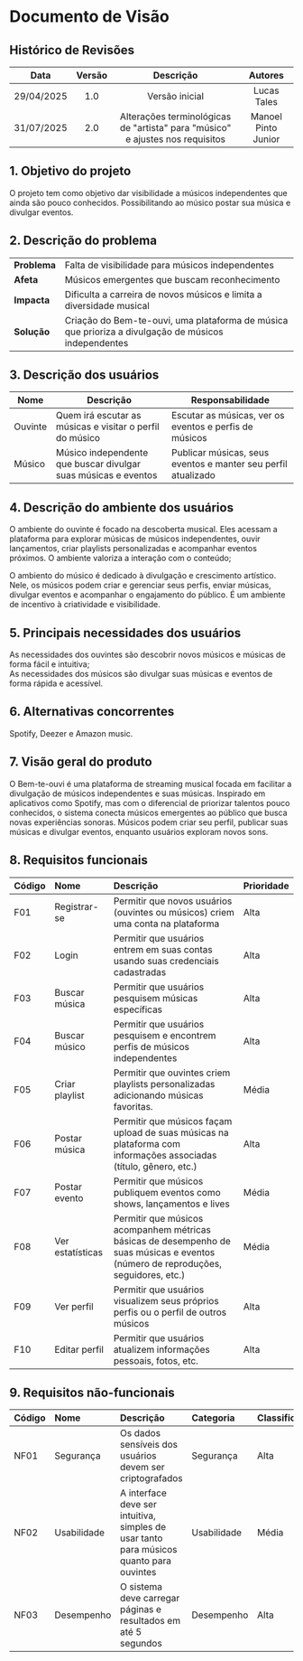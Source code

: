 # Documento de Visão 

## Histórico de Revisões

| Data                |  Versão             |          Descrição                                                            |  Autores            |
| :-----------------: | :-----------------: | :---------------------------------------------------------------------------: | :-----------------: |
| 29/04/2025          | 1.0                 | Versão inicial                                                                | Lucas Tales         |
| 31/07/2025          | 2.0                 | Alterações terminológicas de "artista" para "músico" e ajustes nos requisitos | Manoel Pinto Junior |



## 1. Objetivo do projeto

O projeto tem como objetivo dar visibilidade a músicos independentes que ainda são pouco conhecidos. Possibilitando ao músico postar sua música e divulgar eventos.

## 2. Descrição do problema

|     |     |
| --- | --- |
| **Problema**            | Falta de visibilidade para músicos independentes |
| **Afeta**               | Músicos emergentes que buscam reconhecimento |  
| **Impacta**             | Dificulta a carreira de novos músicos e limita a diversidade musical |
| **Solução**             | Criação do Bem-te-ouvi, uma plataforma de música que prioriza a divulgação de músicos independentes | 

## 3. Descrição dos usuários 

| Nome                |  Descrição          |   Responsabilidade  |
| ----------------- | ----------------- | ----------------- |
| Ouvinte   | Quem irá escutar as músicas e visitar o perfil do músico    | Escutar as músicas, ver os eventos e perfis de músicos        |
| Músico | Músico independente que buscar divulgar suas músicas e eventos | Publicar músicas, seus eventos e manter seu perfil atualizado |

## 4. Descrição do ambiente dos usuários

O ambiente do ouvinte é focado na descoberta musical. Eles acessam a plataforma para explorar músicas de músicos independentes, ouvir lançamentos, criar playlists personalizadas e acompanhar eventos próximos. O ambiente valoriza a interação com o conteúdo;

O ambiento do músico é dedicado à divulgação e crescimento artístico. Nele, os músicos podem criar e gerenciar seus perfis, enviar músicas, divulgar eventos e acompanhar o engajamento do público. É um ambiente de incentivo à criatividade e visibilidade. 

## 5. Principais necessidades dos usuários

As necessidades dos ouvintes são descobrir novos músicos e músicas de forma fácil e intuitiva;<br>
As necessidades dos músicos são divulgar suas músicas e eventos de forma rápida e acessível. 

## 6. Alternativas concorrentes

Spotify, Deezer e Amazon music.

## 7. Visão geral do produto

O Bem-te-ouvi é uma plataforma de streaming musical focada em facilitar a divulgação de músicos independentes e suas músicas. Inspirado em aplicativos como Spotify, mas com o diferencial de priorizar talentos pouco conhecidos, o sistema conecta músicos emergentes ao público que busca novas experiências sonoras.
Músicos podem criar seu perfil, publicar suas músicas e divulgar eventos, enquanto usuários exploram novos sons.

## 8. Requisitos funcionais

| Código              |  Nome               |          Descrição  |  Prioridade         |
| :----------------- | :----------------- | :----------------- | :----------------- |
| F01 | Registrar-se | Permitir que novos usuários (ouvintes ou músicos) criem uma conta na plataforma | Alta |
| F02 | Login | Permitir que usuários entrem em suas contas usando suas credenciais cadastradas | Alta |
| F03 | Buscar música | Permitir que usuários pesquisem músicas específicas | Alta |
| F04 | Buscar músico | Permitir que usuários pesquisem e encontrem perfis de músicos independentes | Alta |
| F05 | Criar playlist | Permitir que ouvintes criem playlists personalizadas adicionando músicas favoritas. | Média |
| F06 | Postar música | Permitir que músicos façam upload de suas músicas na plataforma com informações associadas (título, gênero, etc.) | Alta |
| F07 | Postar evento | Permitir que músicos publiquem eventos como shows, lançamentos e lives | Média |
| F08 | Ver estatísticas | Permitir que músicos acompanhem métricas básicas de desempenho de suas músicas e eventos (número de reproduções, seguidores, etc.) | Média |
| F09 | Ver perfil | Permitir que usuários visualizem seus próprios perfis ou o perfil de outros músicos | Alta |
| F10 | Editar perfil | Permitir que usuários atualizem informações pessoais, fotos, etc. | Alta |

## 9. Requisitos não-funcionais

| Código              |  Nome               |          Descrição  |  Categoria          |  Classificação      |
| :----------------- | :----------------- | :----------------- | :----------------- | :----------------- |
| NF01 | Segurança | Os dados sensíveis dos usuários devem ser criptografados | Segurança | Alta |
| NF02 | Usabilidade | A interface deve ser intuitiva, simples de usar tanto para músicos quanto para ouvintes | Usabilidade | Média |
| NF03 | Desempenho | O sistema deve carregar páginas e resultados em até 5 segundos | Desempenho | Alta |  